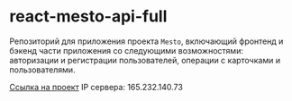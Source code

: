 # react-mesto-api-full
Репозиторий для приложения проекта `Mesto`, включающий фронтенд и бэкенд части приложения со следующими возможностями: авторизации и регистрации пользователей, операции с карточками и пользователями. 

[Ссылка на проект](https://mestobyolga.nomoredomains.work)
IP сервера: 165.232.140.73

